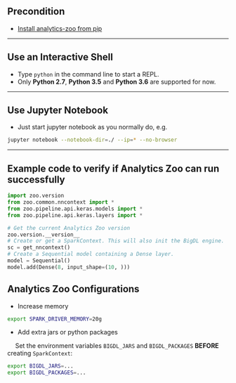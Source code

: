 ## **Precondition**

* [Install analytics-zoo from pip](install-from-pip.md)

---
## **Use an Interactive Shell**
* Type `python` in the command line to start a REPL.
* Only __Python 2.7__, __Python 3.5__ and __Python 3.6__ are supported for now.

---
## **Use Jupyter Notebook**
* Just start jupyter notebook as you normally do, e.g.
```bash
jupyter notebook --notebook-dir=./ --ip=* --no-browser
```

---
## **Example code to verify if Analytics Zoo can run successfully**
```python
import zoo.version
from zoo.common.nncontext import *
from zoo.pipeline.api.keras.models import *
from zoo.pipeline.api.keras.layers import *

# Get the current Analytics Zoo version
zoo.version.__version__
# Create or get a SparkContext. This will also init the BigDL engine.
sc = get_nncontext()
# Create a Sequential model containing a Dense layer.
model = Sequential()
model.add(Dense(8, input_shape=(10, )))
```

## **Analytics Zoo Configurations**

* Increase memory

```bash
export SPARK_DRIVER_MEMORY=20g
```

* Add extra jars or python packages

 &emsp; Set the environment variables `BIGDL_JARS` and `BIGDL_PACKAGES` __BEFORE__ creating `SparkContext`:
```bash
export BIGDL_JARS=...
export BIGDL_PACKAGES=...
```